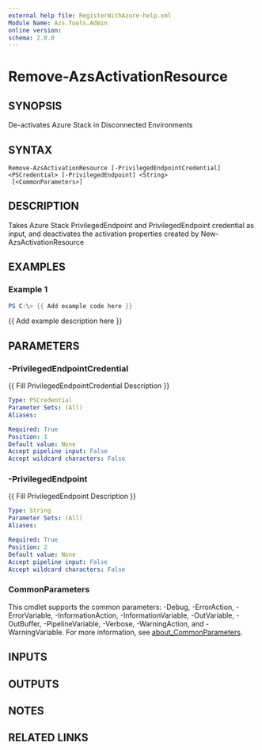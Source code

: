 ```yaml
---
external help file: RegisterWithAzure-help.xml
Module Name: Azs.Tools.Admin
online version:
schema: 2.0.0
---
```


# Remove-AzsActivationResource

## SYNOPSIS
De-activates Azure Stack in Disconnected Environments

## SYNTAX

```
Remove-AzsActivationResource [-PrivilegedEndpointCredential] <PSCredential> [-PrivilegedEndpoint] <String>
 [<CommonParameters>]
```

## DESCRIPTION
Takes Azure Stack PrivilegedEndpoint and PrivilegedEndpoint credential as input, and deactivates the activation properties created by New-AzsActivationResource

## EXAMPLES

### Example 1
```powershell
PS C:\> {{ Add example code here }}
```

{{ Add example description here }}

## PARAMETERS

### -PrivilegedEndpointCredential
{{ Fill PrivilegedEndpointCredential Description }}

```yaml
Type: PSCredential
Parameter Sets: (All)
Aliases:

Required: True
Position: 1
Default value: None
Accept pipeline input: False
Accept wildcard characters: False
```

### -PrivilegedEndpoint
{{ Fill PrivilegedEndpoint Description }}

```yaml
Type: String
Parameter Sets: (All)
Aliases:

Required: True
Position: 2
Default value: None
Accept pipeline input: False
Accept wildcard characters: False
```

### CommonParameters
This cmdlet supports the common parameters: -Debug, -ErrorAction, -ErrorVariable, -InformationAction, -InformationVariable, -OutVariable, -OutBuffer, -PipelineVariable, -Verbose, -WarningAction, and -WarningVariable. For more information, see [about_CommonParameters](http://go.microsoft.com/fwlink/?LinkID=113216).

## INPUTS

## OUTPUTS

## NOTES

## RELATED LINKS
